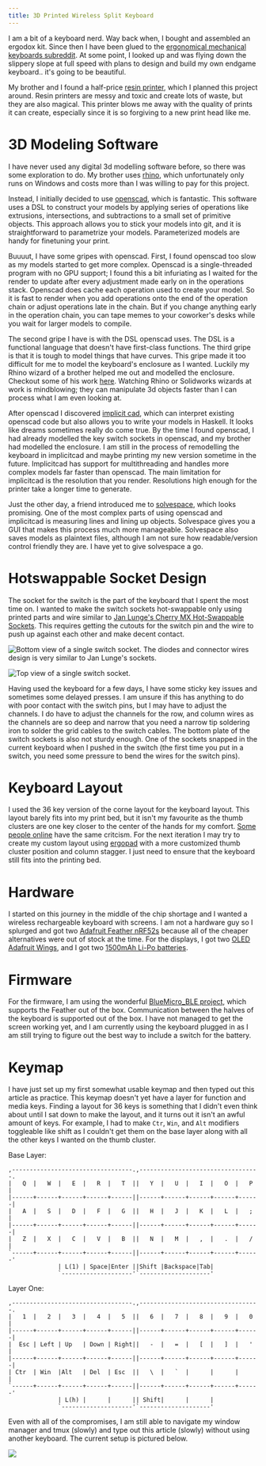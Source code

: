 ```yaml
---
title: 3D Printed Wireless Split Keyboard
---
```


I am a bit of a keyboard nerd.
Way back when, I bought and assembled an ergodox kit.
Since then I have been glued to the [ergonomical mechanical keyboards subreddit](https://www.reddit.com/r/ErgoMechKeyboards/).
At some point, I looked up and was flying down the slippery slope at full speed with plans to design and build my own endgame keyboard.. it's going to be beautiful.

My brother and I found a half-price [resin printer](https://www.creality3dofficial.com/products/ld-002h-resin-3d-printer), which I planned this project around. Resin printers are messy and toxic and create lots of waste, but they are also magical. This printer blows me away with the quality of prints it can create, especially since it is so forgiving to a new print head like me.

# 3D Modeling Software

I have never used any digital 3d modelling software before, so there was some exploration to do.
My brother uses [rhino](https://www.creality3dofficial.com/products/ld-002h-resin-3d-printer), which unfortunately only runs on Windows and costs more than I was willing to pay for this project.

Instead, I initially decided to use [openscad](https://openscad.org/), which is fantastic.
This software uses a DSL to construct your models by applying series of operations like extrusions, intersections, and subtractions to a small set of primitive objects.
This approach allows you to stick your models into git, and it is straightforward to parametrize your models. Parameterized models are handy for finetuning your print.

Buuuut, I have some gripes with openscad.
First, I found openscad too slow as my models started to get more complex.
Openscad is a single-threaded program with no GPU support; I found this a bit infuriating as I waited for the render to update after every adjustment made early on in the operations stack.
Openscad does cache each operation used to create your model. So it is fast to render when you add operations onto the end of the operation chain or adjust operations late in the chain. But if you change anything early in the operation chain, you can tape memes to your coworker's desks while you wait for larger models to compile.

The second gripe I have is with the DSL openscad uses. The DSL is a functional language that doesn't have first-class functions. The third gripe is that it is tough to model things that have curves. This gripe made it too difficult for me to model the keyboard's enclosure as I wanted. Luckily my Rhino wizard of a brother helped me out and modelled the enclosure. Checkout some of his work [here](https://www.bildhaus.ca/).
Watching Rhino or Solidworks wizards at work is mindblowing; they can manipulate 3d objects faster than I can process what I am even looking at.


After openscad I discovered [implicit cad](http://www.implicitcad.org/), which can interpret existing openscad code but also allows you to write your models in Haskell. It looks like dreams sometimes really do come true.
By the time I found openscad, I had already modelled the key switch sockets in openscad, and my brother had modelled the enclosure. I am still in the process of remodelling the keyboard in implicitcad and maybe printing my new version sometime in the future.
Implicitcad has support for multithreading and handles more complex models far faster than openscad. The main limitation for implicitcad is the resolution that you render. Resolutions high enough for the printer take a longer time to generate.

Just the other day, a friend introduced me to 
[solvespace](https://solvespace.com/index.pl), which looks promising. One of the most complex parts of using openscad and implicitcad is measuring lines and lining up objects. Solvespace gives you a GUI that makes this process much more manageable. Solvespace also saves models as plaintext files, although I am not sure how readable/version control friendly they are. I have yet to give solvespace a go.

# Hotswappable Socket Design

The socket for the switch is the part of the keyboard that I spent the most time on.
I wanted to make the switch sockets hot-swappable only using printed parts and wire similar to [Jan Lunge's Cherry MX Hot-Swappable
Sockets](https://www.youtube.com/watch?v=v9r5DKZLz68&t=256s). This requires getting the cutouts for the switch pin and the wire to push up against each other and make decent contact.

![Bottom view of a single switch socket. The diodes and connector wires design is very similar to Jan Lunge's sockets.](/images/2022-03-19-switch-socket_1.png)

![Top view of a single switch socket.](/images/2022-03-19-switch-socket_2.png)

Having used the keyboard for a few days, I have some sticky
key issues and sometimes some delayed presses. I am unsure if this has
anything to do with poor contact with the switch pins, but I may have
to adjust the channels. I do have to adjust the channels for
the row, and column wires as the channels are so deep and narrow that
you need a narrow tip soldering iron to solder the grid cables to the
switch cables.
The bottom plate of the switch sockets is also not sturdy enough. One of the sockets snapped in the current keyboard when I pushed in the switch (the first time you put in a switch, you need some pressure to bend the wires for the switch pins).

# Keyboard Layout

I used the 36 key version of the
corne layout for the keyboard layout. This layout barely fits into my print
bed, but it isn't my favourite as the thumb clusters are one
key closer to the center of the hands for my comfort. [Some people
online](https://www.reddit.com/r/ErgoMechKeyboards/comments/lzxtre/corne_thumb_cluster_placement/)
have the same critcism. For the next iteration I may try to create
my custom layout using [ergopad](https://www.ergopad.io/) with a more
customized thumb cluster position and column stagger. I just need
to ensure that the keyboard still fits into the printing bed.

# Hardware

I started on this journey in the middle of the chip shortage and I wanted a wireless rechargeable keyboard with screens.
I am not a hardware guy so I splurged and got two [Adafruit Feather nRF52s](https://www.adafruit.com/product/3406) because all of the cheaper alternatives were out of stock at the time.
For the displays, I got two [OLED Adafruit Wings](https://www.adafruit.com/product/4650), and I got two [1500mAh Li-Po batteries](https://www.mikroe.com/li-polymer-battery-37v-1500mah).

# Firmware

For the firmware, I am using the wonderful [BlueMicro_BLE project](http://bluemicro.jpconstantineau.com/), which supports the Feather out of the box. Communication between the halves of the keyboard is supported out of the box. I have not managed to get the screen working yet, and I am currently using the keyboard plugged in as I am still trying to figure out the best way to include a switch for the battery.

# Keymap

I have just set up my first somewhat usable keymap and then typed out this article as practice.
This keymap doesn't yet have a layer for function and media keys.
Finding a layout for 36 keys is something that I didn't even think about until I sat down to make the layout, and it turns out it isn't an awful amount of keys. For example, I had to make `Ctr`, `Win`, and `Alt` modifiers toggleable like shift as I couldn't get them on the base layer along with all the other keys I wanted on the thumb cluster.

Base Layer:
```
,----------------------------------.,----------------------------------.
|   Q  |   W  |   E  |   R  |   T  ||   Y  |   U  |   I  |   O  |   P  |
|------+------+------+------+------||------+------+------+------+------|
|   A  |   S  |   D  |   F  |   G  ||   H  |   J  |   K  |   L  |   ;  |
|------+------+------+------+------||------+------+------+------+------|
|   Z  |   X  |   C  |   V  |   B  ||   N  |   M  |   ,  |   .  |   /  |
`------+------+------+------+------||------+------+------+------+------'
              | L(1) | Space|Enter ||Shift |Backspace|Tab|
              `--------------------'`--------------------'
```


Layer One:
```
,----------------------------------.,----------------------------------.
|   1  |   2  |   3  |   4  |   5  ||   6  |   7  |   8  |   9  |   0  |
|------+------+------+------+------||------+------+------+------+------|
|  Esc | Left | Up   | Down | Right||   -  |   =  |   [  |   ]  |   '  |
|------+------+------+------+------||------+------+------+------+------|
| Ctr  | Win  |Alt   | Del  | Esc  ||   \  |   `  |      |      |      |
`------+------+------+------+------||------+------+------+------+------'
              | L(h) |      |      || Shift|      |      |
              `--------------------'`--------------------'
```

Even with all of the compromises, I am still able to navigate my window
manager and tmux (slowly) and type out this article (slowly) without
using another keyboard.
The current setup is pictured below.

![](/images/2022-07-31-assembled-board.jpg)
